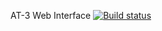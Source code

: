 AT-3 Web Interface [![Build status](https://ci.appveyor.com/api/projects/status/pc96vtx67td3e2dh?svg=true)](https://ci.appveyor.com/project/ZiminAleksey/at-3-webinterface)
